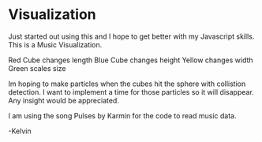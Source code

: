 Visualization
=============

Just started out using this and I hope to get better with my Javascript skills.
This is a Music Visualization. 

Red Cube changes length 
Blue Cube changes height
Yellow changes width
Green scales size

Im hoping to make particles when the cubes hit the  sphere with collistion detection.
I want to implement a time for those particles so it will disappear.
Any insight would be appreciated.

I am using the song Pulses by Karmin for the code to read music data.

-Kelvin
